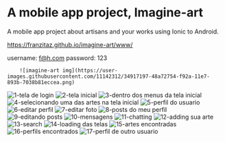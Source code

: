 # A mobile app project, Imagine-art
A mobile app project about artisans and your works using Ionic to Android.

https://franzitaz.github.io/imagine-art/www/

username: f@h.com
password: 123



        ![imagine-art img](https://user-images.githubusercontent.com/11142312/34917197-48a72754-f92a-11e7-893b-7038b81eccea.png)




![1-tela de login](https://user-images.githubusercontent.com/11142312/34911814-112769c2-f8b9-11e7-9853-bff4f672521e.png)
![2-tela inicial](https://user-images.githubusercontent.com/11142312/34911815-11467588-f8b9-11e7-9473-0c2056989ae5.png)
![3-dentro dos menus da tela inicial](https://user-images.githubusercontent.com/11142312/34911816-1164347e-f8b9-11e7-91d1-a6fa75ed7c5f.png)
![4-selecionando uma das artes na tela inicial](https://user-images.githubusercontent.com/11142312/34911817-1181b97c-f8b9-11e7-9c77-5faff7858013.png)
![5-perfil do usuario](https://user-images.githubusercontent.com/11142312/34911818-119fe53c-f8b9-11e7-8fc5-6b221aed5f3d.png)
![6-editar perfil](https://user-images.githubusercontent.com/11142312/34911819-11bef2d8-f8b9-11e7-9f7e-8877a8391d98.png)
![7-editar foto](https://user-images.githubusercontent.com/11142312/34911820-11dccb0a-f8b9-11e7-834b-5e6727fbb549.png)
![8-posts do meu perfil](https://user-images.githubusercontent.com/11142312/34911821-11fbe008-f8b9-11e7-8bbf-d84beaa82e4e.png)
![9-editando posts](https://user-images.githubusercontent.com/11142312/34911822-1219a106-f8b9-11e7-8f70-cba353ae1c5e.png)
![10-mensagens](https://user-images.githubusercontent.com/11142312/34911823-12372b04-f8b9-11e7-8dcd-de6926574036.png)
![11-chatting](https://user-images.githubusercontent.com/11142312/34911824-12763d62-f8b9-11e7-9642-bd99419dc7e2.png)
![12-adding sua arte](https://user-images.githubusercontent.com/11142312/34911825-129c0c54-f8b9-11e7-9174-75d5365b2f3d.png)
![13-search](https://user-images.githubusercontent.com/11142312/34911826-12ba5e66-f8b9-11e7-864d-8f63c7871e1a.png)
![14-loading das telas](https://user-images.githubusercontent.com/11142312/34911827-12e4f608-f8b9-11e7-94b0-9726c023c3d6.png)
![15-artes encontradas](https://user-images.githubusercontent.com/11142312/34911828-130310d4-f8b9-11e7-8ba3-0f2b33f61e4d.png)
![16-perfils encontrados](https://user-images.githubusercontent.com/11142312/34911829-1322ecd8-f8b9-11e7-9028-6a8be79a1cb6.png)
![17-perfil de outro usuario](https://user-images.githubusercontent.com/11142312/34911830-134152ea-f8b9-11e7-9d38-cf486c40d1a1.png)
